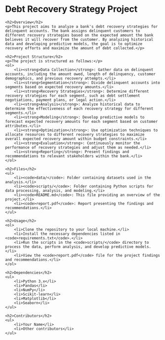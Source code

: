 <!DOCTYPE html>
<html lang="en">
<head>
    <meta charset="UTF-8">
    <meta name="viewport" content="width=device-width, initial-scale=1.0">
    <title>Debt Recovery Strategy Project</title>
</head>
<body>
    <h1>Debt Recovery Strategy Project</h1>

    <h2>Overview</h2>
    <p>This project aims to analyze a bank's debt recovery strategies for delinquent accounts. The bank assigns delinquent customers to different recovery strategies based on the expected amount the bank believes it will recover from the customer. By analyzing historical data and developing predictive models, the goal is to optimize recovery efforts and maximize the amount of debt collected.</p>

    <h2>Project Structure</h2>
    <p>The project is structured as follows:</p>
    <ol>
        <li><strong>Data Collection</strong>: Gather data on delinquent accounts, including the amount owed, length of delinquency, customer demographics, and previous recovery attempts.</li>
        <li><strong>Segmentation</strong>: Divide delinquent accounts into segments based on expected recovery amounts.</li>
        <li><strong>Recovery Strategies</strong>: Determine different recovery strategies for each segment, such as debt settlement negotiations, payment plans, or legal action.</li>
        <li><strong>Analysis</strong>: Analyze historical data to determine the effectiveness of each recovery strategy for different segments.</li>
        <li><strong>Modeling</strong>: Develop predictive models to forecast expected recovery amounts for each segment based on customer attributes.</li>
        <li><strong>Optimization</strong>: Use optimization techniques to allocate resources to different recovery strategies to maximize overall expected recovery amount within budget constraints.</li>
        <li><strong>Evaluation</strong>: Continuously monitor the performance of recovery strategies and adjust them as needed.</li>
        <li><strong>Reporting</strong>: Present findings and recommendations to relevant stakeholders within the bank.</li>
    </ol>

    <h2>Files</h2>
    <ul>
        <li><code>data/</code>: Folder containing datasets used in the analysis.</li>
        <li><code>scripts/</code>: Folder containing Python scripts for data processing, analysis, and modeling.</li>
        <li><code>README.md</code>: This file providing an overview of the project.</li>
        <li><code>report.pdf</code>: Report presenting the findings and recommendations.</li>
    </ul>

    <h2>Usage</h2>
    <ol>
        <li>Clone the repository to your local machine.</li>
        <li>Install the necessary dependencies listed in <code>requirements.txt</code>.</li>
        <li>Run the scripts in the <code>scripts/</code> directory to process the data, perform analysis, and develop predictive models.</li>
        <li>View the <code>report.pdf</code> file for the project findings and recommendations.</li>
    </ol>

    <h2>Dependencies</h2>
    <ul>
        <li>Python 3.x</li>
        <li>Pandas</li>
        <li>NumPy</li>
        <li>Scikit-learn</li>
        <li>Matplotlib</li>
        <li>Seaborn</li>
    </ul>

    <h2>Contributors</h2>
    <ul>
        <li>Your Name</li>
        <li>Other contributors</li>
    </ul>
</body>
</html>
